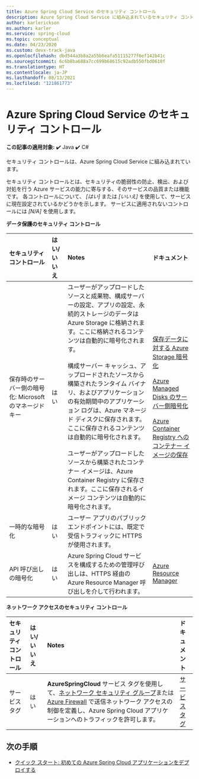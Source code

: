 ```yaml
---
title: Azure Spring Cloud Service のセキュリティ コントロール
description: Azure Spring Cloud Service に組み込まれているセキュリティ コントロールを使用します。
author: karlerickson
ms.author: karler
ms.service: spring-cloud
ms.topic: conceptual
ms.date: 04/23/2020
ms.custom: devx-track-java
ms.openlocfilehash: dbd544a3b8a2a55b6eafa51115277f6ef142b41c
ms.sourcegitcommit: 6c6b8ba688a7cc699b68615c92adb550fbd0610f
ms.translationtype: HT
ms.contentlocale: ja-JP
ms.lasthandoff: 08/13/2021
ms.locfileid: "121861773"
---
```

# <a name="security-controls-for-azure-spring-cloud-service"></a>Azure Spring Cloud Service のセキュリティ コントロール

**この記事の適用対象:** ✔️ Java ✔️ C#

セキュリティ コントロールは、Azure Spring Cloud Service に組み込まれています。

セキュリティ コントロールとは、セキュリティの脆弱性の防止、検出、および対処を行う Azure サービスの能力に寄与する、そのサービスの品質または機能です。  各コントロールについて、 *[はい]* または *[いいえ]* を使用して、サービスに現在設定されているかどうかを示します。  サービスに適用されないコントロールには *[N/A]* を使用します。

**データ保護のセキュリティ コントロール**

| セキュリティ コントロール | はい/いいえ | Notes | ドキュメント |
|:-------------|:-------|:-------------------------------|:----------------------|
| 保存時のサーバー側の暗号化: Microsoft のマネージド キー | はい | ユーザーがアップロードしたソースと成果物、構成サーバーの設定、アプリの設定、永続的ストレージのデータは Azure Storage に格納されます。ここに格納されるコンテンツは自動的に暗号化されます。<br><br>構成サーバー キャッシュ、アップロードされたソースから構築されたランタイム バイナリ、およびアプリケーションの有効期間中のアプリケーション ログは、Azure マネージド ディスクに保存されます。ここに保存されるコンテンツは自動的に暗号化されます。<br><br>ユーザーがアップロードしたソースから構築されたコンテナー イメージは、Azure Container Registry に保存されます。ここに保存されるイメージ コンテンツは自動的に暗号化されます。 | [保存データに対する Azure Storage 暗号化](../storage/common/storage-service-encryption.md)<br><br>[Azure Managed Disks のサーバー側暗号化](../virtual-machines/disk-encryption.md)<br><br>[Azure Container Registry へのコンテナー イメージの保存](../container-registry/container-registry-storage.md) |
| 一時的な暗号化 | はい | ユーザー アプリのパブリック エンドポイントには、既定で受信トラフィックに HTTPS が使用されます。 |  |
| API 呼び出しの暗号化 | はい | Azure Spring Cloud サービスを構成するための管理呼び出しは、HTTPS 経由の Azure Resource Manager 呼び出しを介して行われます。 | [Azure Resource Manager](../azure-resource-manager/index.yml) |

**ネットワーク アクセスのセキュリティ コントロール**

| セキュリティ コントロール | はい/いいえ | Notes | ドキュメント |
|:-------------|:-------|:-------------------------------|:----------------------|
| サービス タグ | はい | **AzureSpringCloud** サービス タグを使用して、[ネットワーク セキュリティ グループ](../virtual-network/network-security-groups-overview.md#security-rules)または [Azure Firewall](../firewall/service-tags.md) で送信ネットワーク アクセスの制御を定義し、Azure Spring Cloud アプリケーションへのトラフィックを許可します。 | [サービス タグ](../virtual-network/service-tags-overview.md) |

## <a name="next-steps"></a>次の手順

* [クイック スタート: 初めての Azure Spring Cloud アプリケーションをデプロイする](./quickstart.md)
